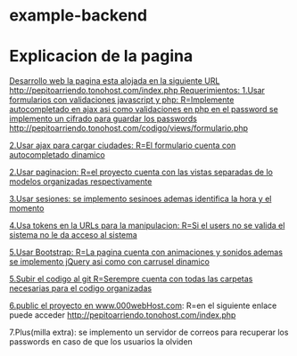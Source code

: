 # example-backend
<h1 >Explicacion de la pagina</h1>
<a href="URL:https://www.notion.so/Pruebas-FRONTED-y-PHP-a33392b8e5f847a796434e4dda5e9b4d"class="nav-link" target="_blank">
Desarrollo web
la pagina esta alojada en la siguiente URL
http://pepitoarriendo.tonohost.com/index.php
Requerimientos:
1.Usar formularios con validaciones javascript y php:
R=Implemente autocompletado en ajax asi como validaciones en php en el password
se implemento un cifrado para guardar los passwords
http://pepitoarriendo.tonohost.com/codigo/views/formulario.php

2.Usar ajax para cargar ciudades:
R=El formulario cuenta con autocompletado dinamico

2.Usar paginacion:
R=el proyecto cuenta con las vistas separadas de lo modelos organizadas respectivamente

3.Usar sesiones:
se implemento sesinoes ademas identifica la hora y el momento

4.Usa tokens en la URLs para la manipulacion:
R=Si el users no se valida el sistema no le da acceso al sistema

5.Usar Bootstrap:
R=La pagina cuenta con animaciones y sonidos ademas se implemento jQuery asi como con carrusel dinamico

5.Subir el codigo al git
R=Serempre cuenta con todas las carpetas necesarias para el codigo organizadas


6.public el proyecto en www.000webHost.com:
R=en el siguiente enlace puede acceder
http://pepitoarriendo.tonohost.com/index.php


7.Plus(milla extra):
se implemento un servidor de correos para recuperar los passwords en caso de que los usuarios la olviden
